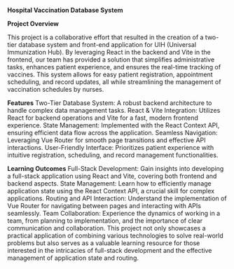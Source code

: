 **Hospital Vaccination Database System**

**Project Overview**

This project is a collaborative effort that resulted in the creation of a two-tier database system and front-end application for UIH (Universal Immunization Hub). By leveraging React in the backend and Vite in the frontend, our team has provided a solution that simplifies administrative tasks, enhances patient experience, and ensures the real-time tracking of vaccines. This system allows for easy patient registration, appointment scheduling, and record updates, all while streamlining the management of vaccination schedules by nurses.

**Features**
Two-Tier Database System: A robust backend architecture to handle complex data management tasks.
React & Vite Integration: Utilizes React for backend operations and Vite for a fast, modern frontend experience.
State Management: Implemented with the React Context API, ensuring efficient data flow across the application.
Seamless Navigation: Leveraging Vue Router for smooth page transitions and effective API interactions.
User-Friendly Interface: Prioritizes patient experience with intuitive registration, scheduling, and record management functionalities.

**Learning Outcomes**
Full-Stack Development: Gain insights into developing a full-stack application using React and Vite, covering both frontend and backend aspects.
State Management: Learn how to efficiently manage application state using the React Context API, a crucial skill for complex applications.
Routing and API Interaction: Understand the implementation of Vue Router for navigating between pages and interacting with APIs seamlessly.
Team Collaboration: Experience the dynamics of working in a team, from planning to implementation, and the importance of clear communication and collaboration.
This project not only showcases a practical application of combining various technologies to solve real-world problems but also serves as a valuable learning resource for those interested in the intricacies of full-stack development and the effective management of application state and routing.

